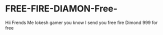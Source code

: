 # FREE-FIRE-DIAMON-Free-
Hii Frends Me lokesh gamer you know I send you free fire Dimond 999 for free 

